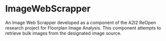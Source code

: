 # ImageWebScrapper
An Image Web Scrapper developed as a component of the A2I2 ReOpen research project for Floorplan Image Analysis. This component attempts to retrieve bulk images from the designated image source.
